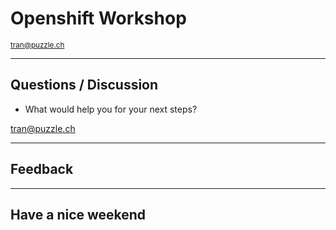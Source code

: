 # Openshift Workshop

<small>tran@puzzle.ch</small>

<!-- .slide: class="master01" -->

---

## Questions / Discussion

* What would help you for your next steps?

tran@puzzle.ch

---

## Feedback

---

## Have a nice weekend